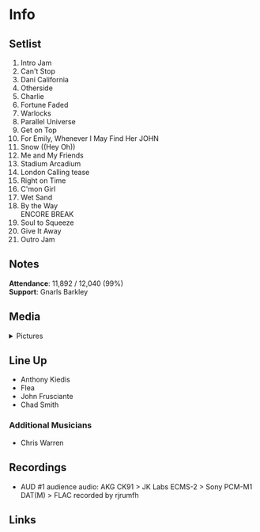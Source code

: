 # Info

## Setlist

1. Intro Jam
2. Can't Stop
3. Dani California
4. Otherside
5. Charlie
6. Fortune Faded
7. Warlocks
8. Parallel Universe
9. Get on Top
10. For Emily, Whenever I May Find Her JOHN
11. Snow ((Hey Oh))
12. Me and My Friends
13. Stadium Arcadium
14. London Calling tease
15. Right on Time
16. C'mon Girl
17. Wet Sand
18. By the Way
<br> ENCORE BREAK
19. Soul to Squeeze
20. Give It Away
21. Outro Jam

## Notes

**Attendance**: 11,892 / 12,040 (99%)
<br>
**Support**: Gnarls Barkley

## Media 

<details>
  <summary>Pictures</summary>
  <!--<img alt="Setlist" title="Setlist" src="_.jpg" height="200" />
  <img alt="Clipping" title="Clipping" src="_.jpg" height="200" />
  <img alt="Flyer" title="Flyer" src="_.jpg" height="200" />-->
</details>

## Line Up

* Anthony Kiedis
* Flea
* John Frusciante
* Chad Smith

### Additional Musicians

* Chris Warren

## Recordings

* AUD #1 audience audio: AKG CK91 > JK Labs ECMS-2 > Sony PCM-M1 DAT(M) > FLAC recorded by rjrumfh

## Links
